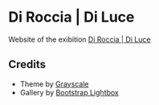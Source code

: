 # Di Roccia | Di Luce

Website of the exibition [Di Roccia | Di Luce](http://www.dirocciadiluce.it)

## Credits

* Theme by [Grayscale](http://startbootstrap.com/template-overviews/grayscale/)
* Gallery by [Bootstrap Lightbox](http://ashleydw.github.io/lightbox/)